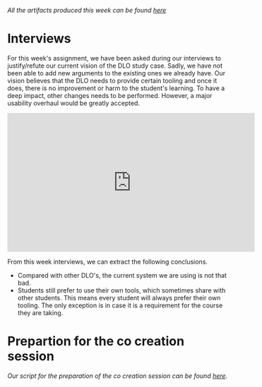 *All the artifacts produced this week can be found [here](https://drive.google.com/open?id=0B7cj9zp41Y28MU00QkN6TmQycjQ)*

Interviews
===

For this week's assignment, we have been asked during our interviews to justify/refute our current vision of the DLO study case. Sadly, we have not been able to add new arguments to the existing ones we already have. Our vision believes that the DLO needs to provide certain tooling and once it does, there is no improvement or harm to the student's learning. To have a deep impact, other changes needs to be performed. However, a major usability overhaul would be greatly accepted.

<div class="video-container"><iframe width="560" height="315" src="https://www.youtube.com/embed/4pdPhWjWdFk" frameborder="0" allowfullscreen></iframe></div>

From this week interviews, we can extract the following conclusions.

- Compared with other DLO's, the current system we are using is not that bad.
- Students still prefer to use their own tools, which sometimes share with other students. This means every student will always prefer their own tooling. The only exception is in case it is a requirement for the course they are taking.

Prepartion for the co creation session
===

*Our script for the preparation of the co creation session can be found [here](https://drive.google.com/open?id=1XkuRBLIcO1918_sBcu2vHgOHXsW29abyqc_M7YZHp-c).*
